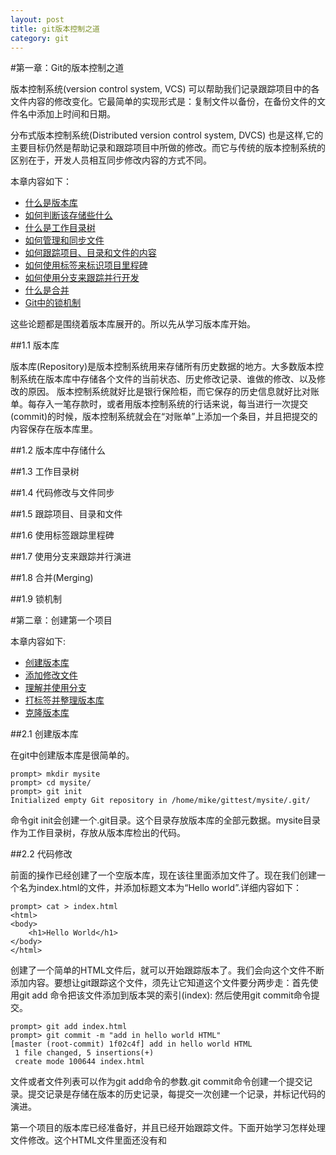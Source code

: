 ```yaml
---
layout: post
title: git版本控制之道
category: git
---
```


#第一章：Git的版本控制之道  

  版本控制系统(version control system, VCS) 可以帮助我们记录跟踪项目中的各文件内容的修改变化。它最简单的实现形式是：复制文件以备份，在备份文件的文件名中添加上时间和日期。
  
 分布式版本控制系统(Distributed version control system, DVCS) 也是这样,它的主要目标仍然是帮助记录和跟踪项目中所做的修改。而它与传统的版本控制系统的区别在于，开发人员相互同步修改内容的方式不同。
  
本章内容如下：

*  <a href='#1.1'>什么是版本库</a>
*  <a href='#1.2'>如何判断该存储些什么</a>
*  <a href='#1.3'>什么是工作目录树</a>
*  <a href='#1.4'>如何管理和同步文件</a>
*  <a href='#1.5'>如何跟踪项目、目录和文件的内容</a>
*  <a href='#1.6'>如何使用标签来标识项目里程碑</a>
*  <a href='#1.7'>如何使用分支来跟踪并行开发</a>
*  <a href='#1.8'>什么是合并</a>
*  <a href='#1.9'>Git中的锁机制</a>

这些论题都是围绕着版本库展开的。所以先从学习版本库开始。

##<a id='1.1'>1.1 版本库</a>  

版本库(Repository)是版本控制系统用来存储所有历史数据的地方。大多数版本控制系统在版本库中存储各个文件的当前状态、历史修改记录、谁做的修改、以及修改的原因。
版本控制系统就好比是银行保险柜，而它保存的历史信息就好比对账单。每存入一笔存款时，或者用版本控制系统的行话来说，每当进行一次提交(commit)的时候，版本控制系统就会在“对账单”上添加一个条目，并且把提交的内容保存在版本库里。

##<a id='1.2'>1.2 版本库中存储什么</a>

##<a id='1.3'>1.3 工作目录树</a>

##<a id='1.4'>1.4 代码修改与文件同步</a>

##<a id='1.5'>1.5 跟踪项目、目录和文件</a>

##<a id='1.6'>1.6 使用标签跟踪里程碑</a>

##<a id='1.7'>1.7 使用分支来跟踪并行演进</a>

##<a id='1.8'>1.8 合并(Merging)</a>

##<a id='1.9'>1.9 锁机制</a>
  


#第二章：创建第一个项目  

本章内容如下:


* <a href='#2.1'>创建版本库        </a>
* <a href='#2.2'>添加修改文件      </a>
* <a href='#2.3'>理解并使用分支        </a>
* <a href='#2.4'>打标签并整理版本库</a>
* <a href='#2.5'>克隆版本库        </a>


##<a id='2.1'>2.1 创建版本库</a>

在git中创建版本库是很简单的。


	prompt> mkdir mysite
	prompt> cd mysite/
	prompt> git init 
	Initialized empty Git repository in /home/mike/gittest/mysite/.git/

命令git init会创建一个.git目录。这个目录存放版本库的全部元数据。mysite目录作为工作目录树，存放从版本库检出的代码。

##<a id='2.2'>2.2 代码修改</a>

前面的操作已经创建了一个空版本库，现在该往里面添加文件了。现在我们创建一个名为index.html的文件，并添加标题文本为“Hello world”.详细内容如下：

	prompt> cat > index.html
	<html>
	<body>
        <h1>Hello World</h1>
    </body>
    </html>

创建了一个简单的HTML文件后，就可以开始跟踪版本了。我们会向这个文件不断添加内容。要想让git跟踪这个文件，须先让它知道这个文件要分两步走：首先使用git add 命令把该文件添加到版本哭的索引(index): 然后使用git commit命令提交。

	prompt> git add index.html
	prompt> git commit -m "add in hello world HTML"
	[master (root-commit) 1f02c4f] add in hello world HTML
	 1 file changed, 5 insertions(+)
	 create mode 100644 index.html

文件或者文件列表可以作为git add命令的参数.git commit命令创建一个提交记录。提交记录是存储在版本的历史记录，每提交一次创建一个记录，并标记代码的演进。



第一个项目的版本库已经准备好，并且已经开始跟踪文件。下面开始学习怎样处理文件修改。这个HTML文件里面还没有<head>和<title>元素。下面为该文件添加这些元素：

	
	<html>
	<head>
		<title>Hello World in Git</title>
	</head>
	<body>
        <h1>Hello World</h1>
    </body>
    </html>

修改完毕，git可以检测到文件被修改。命令git status会现实工作目录的状态，即当前的试图状态。

	prompt> git status 
	On branch master
	Changes not staged for commit:
	  (use "git add <file>..." to update what will be committed)
	  (use "git checkout -- <file>..." to discard changes in working directory)

	  modified:   index.html

	no changes added to commit (use "git add" and/or "git commit -a")



##<a id="2.3">2.3理解并使用分支</a>


分支是维护项目中并行历史记录的方法。创建并行历史记录当然非常好，但在真实的项目中该如何使用呢？实际应用中有两种分支比较有用：用来支持项目的不同发布版本的分支，以及用来支持一个特定功能的开发的分支，接下来我们将介绍第一种分支。


mysite项目代码现在几乎可以发布了，但是还要进行测试等工作。直到确认它达到了预期的功能和质量。而与此同时，借助分支，可以开始下一个版本的心功能的开发了。


分支可以为要发布的代码保留一份拷贝，所以无须停止正在开发的工作。创建分支的命令是git branch ，该命令需要两个参数：新分支名称和父分支名称。新创建的分支基于已经存在的父分支。

	prompt> git branch RB_1.0 master

该命令从主分支(master branch)上创建一个叫RB_1.0的分支。主分支是git的默认分支


现在来做一些新的改动。这些改动不影响准备发布的代码。下面给“bio”页面添加一个链接。在<body>之前增加如下代码:
	<ul>
		<li><a href="bio.html">Biography</a></li>
	</ul>
	如下命令提交这些修改：
	prompt> git commit -a 



> 这是一块引用的内容
> This is sure
>
